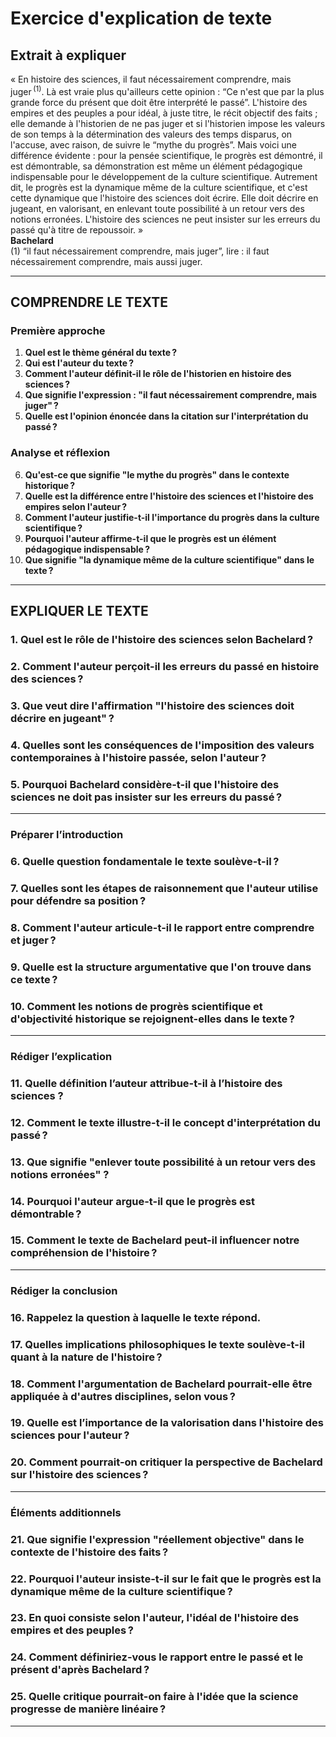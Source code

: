 # Exercice d'explication de texte

## Extrait à expliquer
« En histoire des sciences, il faut nécessairement comprendre, mais juger&#x202F;<sup>(1)</sup>. Là est vraie plus qu'ailleurs cette opinion : “Ce n'est que par la plus grande force du présent que doit être interprété le passé”. L'histoire des empires et des peuples a pour idéal, à juste titre, le récit objectif des faits ; elle demande à l'historien de ne pas juger et si l'historien impose les valeurs de son temps à la détermination des valeurs des temps disparus, on l'accuse, avec raison, de suivre le “mythe du progrès”. Mais voici une différence évidente : pour la pensée scientifique, le progrès est démontré, il est démontrable, sa démonstration est même un élément pédagogique indispensable pour le développement de la culture scientifique. Autrement dit, le progrès est la dynamique même de la culture scientifique, et c'est cette dynamique que l'histoire des sciences doit écrire. Elle doit décrire en jugeant, en valorisant, en enlevant toute possibilité à un retour vers des notions erronées. L'histoire des sciences ne peut insister sur les erreurs du passé qu'à titre de repoussoir. »<br/><b>Bachelard</b><br/>(1) “il faut nécessairement comprendre, mais juger”, lire : il faut nécessairement comprendre, mais aussi juger.

---

## COMPRENDRE LE TEXTE

### Première approche

1. **Quel est le thème général du texte ?**  
2. **Qui est l'auteur du texte ?**  
3. **Comment l'auteur définit-il le rôle de l'historien en histoire des sciences ?**  
4. **Que signifie l'expression : "il faut nécessairement comprendre, mais juger" ?**  
5. **Quelle est l'opinion énoncée dans la citation sur l'interprétation du passé ?**  

### Analyse et réflexion

6. **Qu'est-ce que signifie "le mythe du progrès" dans le contexte historique ?**  
7. **Quelle est la différence entre l'histoire des sciences et l'histoire des empires selon l'auteur ?**  
8. **Comment l'auteur justifie-t-il l'importance du progrès dans la culture scientifique ?**  
9. **Pourquoi l'auteur affirme-t-il que le progrès est un élément pédagogique indispensable ?**  
10. **Que signifie "la dynamique même de la culture scientifique" dans le texte ?**  

---

## EXPLIQUER LE TEXTE

### 1. Quel est le rôle de l'histoire des sciences selon Bachelard ?  
### 2. Comment l'auteur perçoit-il les erreurs du passé en histoire des sciences ?  
### 3. Que veut dire l'affirmation "l'histoire des sciences doit décrire en jugeant" ?  
### 4. Quelles sont les conséquences de l'imposition des valeurs contemporaines à l'histoire passée, selon l'auteur ?  
### 5. Pourquoi Bachelard considère-t-il que l'histoire des sciences ne doit pas insister sur les erreurs du passé ?  

---

### Préparer l’introduction

### 6. Quelle question fondamentale le texte soulève-t-il ?  
### 7. Quelles sont les étapes de raisonnement que l'auteur utilise pour défendre sa position ?  
### 8. Comment l'auteur articule-t-il le rapport entre comprendre et juger ?  
### 9. Quelle est la structure argumentative que l'on trouve dans ce texte ?  
### 10. Comment les notions de progrès scientifique et d'objectivité historique se rejoignent-elles dans le texte ?  

---

### Rédiger l’explication

### 11. Quelle définition l’auteur attribue-t-il à l’histoire des sciences ?  
### 12. Comment le texte illustre-t-il le concept d'interprétation du passé ?  
### 13. Que signifie "enlever toute possibilité à un retour vers des notions erronées" ?  
### 14. Pourquoi l'auteur argue-t-il que le progrès est démontrable ?  
### 15. Comment le texte de Bachelard peut-il influencer notre compréhension de l'histoire ?  

---

### Rédiger la conclusion

### 16. Rappelez la question à laquelle le texte répond.  
### 17. Quelles implications philosophiques le texte soulève-t-il quant à la nature de l'histoire ?  
### 18. Comment l'argumentation de Bachelard pourrait-elle être appliquée à d'autres disciplines, selon vous ?  
### 19. Quelle est l’importance de la valorisation dans l'histoire des sciences pour l'auteur ?  
### 20. Comment pourrait-on critiquer la perspective de Bachelard sur l'histoire des sciences ?  

--- 

### Éléments additionnels

### 21. Que signifie l'expression "réellement objective" dans le contexte de l'histoire des faits ?  
### 22. Pourquoi l'auteur insiste-t-il sur le fait que le progrès est la dynamique même de la culture scientifique ?  
### 23. En quoi consiste selon l'auteur, l'idéal de l'histoire des empires et des peuples ?  
### 24. Comment définiriez-vous le rapport entre le passé et le présent d'après Bachelard ?  
### 25. Quelle critique pourrait-on faire à l'idée que la science progresse de manière linéaire ?  

---
